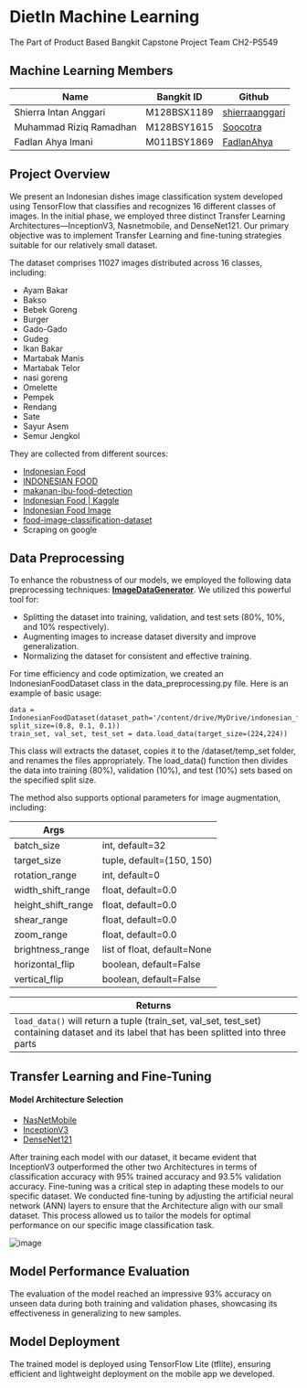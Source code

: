 # DietIn Machine Learning

The Part of Product Based Bangkit Capstone Project Team CH2-PS549


## Machine Learning Members

| Name | Bangkit ID | Github|
|---|---|---| 
| Shierra Intan Anggari | M128BSX1189 | [shierraanggari](https://github.com/shierraanggari) |
| Muhammad Riziq Ramadhan | M128BSY1615 | [Soocotra](https://github.com/Soocotra) |
| Fadlan Ahya Imani | M011BSY1869 | [FadlanAhya](github.com/fadlan-ahya) |

## Project Overview
We present an Indonesian dishes image classification system developed using TensorFlow that classifies and recognizes 16 different classes of images. In the initial phase, we employed three distinct Transfer Learning Architectures—InceptionV3, Nasnetmobile, and DenseNet121. Our primary objective was to implement Transfer Learning and fine-tuning strategies suitable for our relatively small dataset.

The dataset comprises 11027 images distributed across 16 classes, including:
- Ayam Bakar
- Bakso
- Bebek Goreng
- Burger
- Gado-Gado
- Gudeg
- Ikan Bakar
- Martabak Manis
- Martabak Telor
- nasi goreng
- Omelette
- Pempek
- Rendang
- Sate
- Sayur Asem
- Semur Jengkol

They are collected from different sources:
- [Indonesian Food](https://www.kaggle.com/datasets/rizkashintaw/indonesian-food)
- [INDONESIAN FOOD](https://www.kaggle.com/datasets/theresalusiana/indonesian-food)
- [makanan-ibu-food-detection](https://www.kaggle.com/datasets/aveivein/makanan-ibu-food-detection)
- [Indonesian Food | Kaggle ](https://www.kaggle.com/datasets/rizkashintaw/indonesian-food)
- [Indonesian Food Image](https://data.mendeley.com/datasets/vtjd68bmwt/1)
- [food-image-classification-dataset](https://www.kaggle.com/datasets/harishkumardatalab/food-image-classification-dataset)
- Scraping on google
## Data Preprocessing

To enhance the robustness of our models, we employed the following data preprocessing techniques: [**ImageDataGenerator**](https://www.tensorflow.org/api_docs/python/tf/keras/preprocessing/image/ImageDataGenerator). We utilized this powerful tool for:
- Splitting the dataset into training, validation, and test sets (80%, 10%, and 10% respectively).
- Augmenting images to increase dataset diversity and improve generalization.
- Normalizing the dataset for consistent and effective training.

For time efficiency and code optimization, we created an IndonesianFoodDataset class in the data_preprocessing.py file. Here is an example of basic usage:

```
data = IndonesianFoodDataset(dataset_path='/content/drive/MyDrive/indonesian_foods', split_size=(0.8, 0.1, 0.1))
train_set, val_set, test_set = data.load_data(target_size=(224,224))
```
This class will extracts the dataset, copies it to the /dataset/temp_set folder, and renames the files appropriately. The load_data() function then divides the data into training (80%), validation (10%), and test (10%) sets based on the specified split size.

The method also supports optional parameters for image augmentation, including:

| Args |  | 
|---|---|
| batch_size | int, default=32 
| target_size | tuple, default=(150, 150) 
| rotation_range | int, default=0 
| width_shift_range | float, default=0.0 
| height_shift_range | float, default=0.0 
| shear_range | float, default=0.0 
| zoom_range | float, default=0.0 
| brightness_range | list of float, default=None 
| horizontal_flip | boolean, default=False 
| vertical_flip | boolean, default=False |

| Returns |
|---|
| `load_data()` will return a tuple (train_set, val_set, test_set) containing dataset and its label that has been splitted into three parts

## Transfer Learning and Fine-Tuning

#### Model Architecture Selection
- [NasNetMobile](https://keras.io/api/applications/nasnet/#nasnetmobile-function)
- [InceptionV3](https://keras.io/api/applications/inceptionv3/)
- [DenseNet121](https://keras.io/api/applications/densenet/)

After training each model with our dataset, it became evident that InceptionV3 outperformed the other two Architectures in terms of classification accuracy with 95% trained accuracy and 93.5% validation accuracy. Fine-tuning was a critical step in adapting these models to our specific dataset. We conducted fine-tuning by adjusting the artificial neural network (ANN) layers to ensure that the Architecture align with our small dataset. This process allowed us to tailor the models for optimal performance on our specific image classification task.

![image](https://github.com/mafif21/dietin-app/assets/92849740/e0854d1a-0b59-4648-9e32-f06095fc6c83)

## Model Performance Evaluation
The evaluation of the model reached an impressive 93% accuracy on unseen data during both training and validation phases, showcasing its effectiveness in generalizing to new samples.

## Model Deployment

The trained model is deployed using TensorFlow Lite (tflite), ensuring efficient and lightweight deployment on the mobile app we developed.
